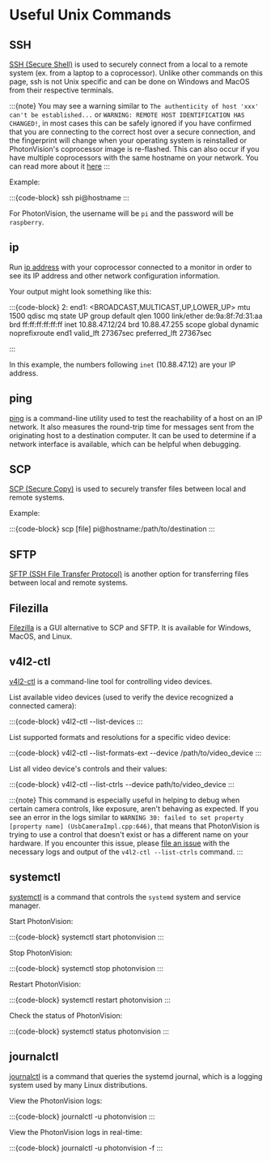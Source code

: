 # Useful Unix Commands

## SSH

[SSH (Secure Shell)](https://www.mankier.com/1/ssh) is used to securely connect from a local to a remote system (ex. from a laptop to a coprocessor). Unlike other commands on this page, ssh is not Unix specific and can be done on Windows and MacOS from their respective terminals.

:::{note}
You may see a warning similar to `The authenticity of host 'xxx' can't be established...` or `WARNING: REMOTE HOST IDENTIFICATION HAS CHANGED!`, in most cases this can be safely ignored if you have confirmed that you are connecting to the correct host over a secure connection, and the fingerprint will change when your operating system is reinstalled or PhotonVision's coprocessor image is re-flashed. This can also occur if you have multiple coprocessors with the same hostname on your network. You can read more about it [here](https://superuser.com/questions/421997/what-is-a-ssh-key-fingerprint-and-how-is-it-generated)
:::

Example:

:::{code-block}
ssh pi@hostname
:::

For PhotonVision, the username will be `pi` and the password will be `raspberry`.

## ip

Run [ip address](https://www.mankier.com/8/ip) with your coprocessor connected to a monitor in order to see its IP address and other network configuration information.

Your output might look something like this:

:::{code-block}
2: end1: <BROADCAST,MULTICAST,UP,LOWER_UP> mtu 1500 qdisc mq state UP group default qlen 1000
link/ether de:9a:8f:7d:31:aa brd ff:ff:ff:ff:ff:ff
inet 10.88.47.12/24 brd 10.88.47.255 scope global dynamic noprefixroute end1
valid_lft 27367sec preferred_lft 27367sec

:::

In this example, the numbers following `inet` (10.88.47.12) are your IP address.

## ping

[ping](https://www.mankier.com/8/ping) is a command-line utility used to test the reachability of a host on an IP network. It also measures the round-trip time for messages sent from the originating host to a destination computer. It can be used to determine if a network interface is available, which can be helpful when debugging.

## SCP

[SCP (Secure Copy)](https://www.mankier.com/1/scp) is used to securely transfer files between local and remote systems.

Example:

:::{code-block}
scp [file] pi@hostname:/path/to/destination
:::

## SFTP

[SFTP (SSH File Transfer Protocol)](https://www.mankier.com/1/sftp#) is another option for transferring files between local and remote systems.

## Filezilla

[Filezilla](https://filezilla-project.org/) is a GUI alternative to SCP and SFTP. It is available for Windows, MacOS, and Linux.

## v4l2-ctl

[v4l2-ctl](https://www.mankier.com/1/v4l2-ctl) is a command-line tool for controlling video devices.

List available video devices (used to verify the device recognized a connected camera):

:::{code-block}
v4l2-ctl --list-devices
:::

List supported formats and resolutions for a specific video device:

:::{code-block}
v4l2-ctl --list-formats-ext --device /path/to/video_device
:::

List all video device's controls and their values:

:::{code-block}
v4l2-ctl --list-ctrls --device path/to/video_device
:::

:::{note}
This command is especially useful in helping to debug when certain camera controls, like exposure, aren't behaving as expected. If you see an error in the logs similar to `WARNING 30: failed to set property [property name] (UsbCameraImpl.cpp:646)`, that means that PhotonVision is trying to use a control that doesn't exist or has a different name on your hardware. If you encounter this issue, please [file an issue](https://github.com/PhotonVision/photonvision/issues) with the necessary logs and output of the `v4l2-ctl --list-ctrls` command.
:::

## systemctl

[systemctl](https://www.mankier.com/1/systemctl) is a command that controls the `systemd` system and service manager.

Start PhotonVision:

:::{code-block}
systemctl start photonvision
:::

Stop PhotonVision:

:::{code-block}
systemctl stop photonvision
:::

Restart PhotonVision:

:::{code-block}
systemctl restart photonvision
:::

Check the status of PhotonVision:

:::{code-block}
systemctl status photonvision
:::

## journalctl

[journalctl](https://www.mankier.com/1/journalctl) is a command that queries the systemd journal, which is a logging system used by many Linux distributions.

View the PhotonVision logs:

:::{code-block}
journalctl -u photonvision
:::

View the PhotonVision logs in real-time:

:::{code-block}
journalctl -u photonvision -f
:::
